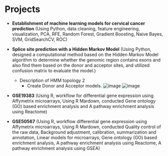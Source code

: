 # Projects

- **Establishment of machine learning models for cervical cancer prediction** (Using Python, data cleaning, feature engineering, visualization, PCA, RFE, Random Forest, Gradient Boosting, Naive Bayes, SVM, GridSearchCV, ROC)

- **Splice site prediction with a Hidden Markov Model** (Using Python, designed a computational method based on the Hidden Markov Model algorithm to determine whether the genomic region contains exons and also find them based on the donor and acceptor sites, and utilized confusion matrix to evaluate the model.)
  - Description of HMM topology 2
    -	Create Donor and Acceptor models.
![image](https://user-images.githubusercontent.com/26670165/144736760-5daadf5f-49cc-416c-9f5d-ba39f0221d16.png)
![image](https://user-images.githubusercontent.com/26670165/144736770-414a52a7-f173-4b51-a542-f124e3d6e64b.png)



- **GSE19383** (Using R, workflow for differential gene expression using Affymetrix microarrays, Using R Mardown, conducted Gene ontology (GO) based enrichment analysis and A pathway enrichment analysis using Reactome) 

- **GSE50567** (Using R, workflow differential gene expression using Affymetrix microarrays, Using R Mardown, conducted Quality control of the raw data, Background adjustment, calibration, summarization and annotation, Linear models for microarrays, Gene ontology (GO) based enrichment analysis, A pathway enrichment analysis using Reactome, A pathway enrichment analysis using GSEA) 
